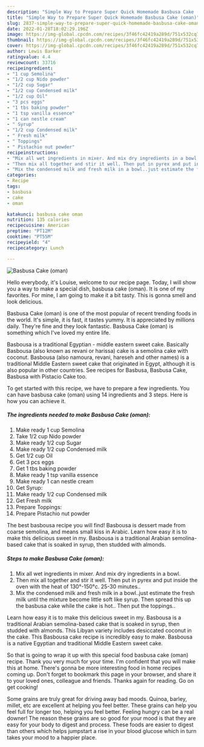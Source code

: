 ```yaml
---
description: "Simple Way to Prepare Super Quick Homemade Basbusa Cake (oman)"
title: "Simple Way to Prepare Super Quick Homemade Basbusa Cake (oman)"
slug: 2837-simple-way-to-prepare-super-quick-homemade-basbusa-cake-oman
date: 2022-01-28T18:02:29.196Z
image: https://img-global.cpcdn.com/recipes/3f46fc42419a289d/751x532cq70/basbusa-cake-oman-recipe-main-photo.jpg
thumbnail: https://img-global.cpcdn.com/recipes/3f46fc42419a289d/751x532cq70/basbusa-cake-oman-recipe-main-photo.jpg
cover: https://img-global.cpcdn.com/recipes/3f46fc42419a289d/751x532cq70/basbusa-cake-oman-recipe-main-photo.jpg
author: Lewis Barker
ratingvalue: 4.4
reviewcount: 33716
recipeingredient:
- "1 cup Semolina"
- "1/2 cup Nido powder"
- "1/2 cup Sugar"
- "1/2 cup Condensed milk"
- "1/2 cup Oil"
- "3 pcs eggs"
- "1 tbs baking powder"
- "1 tsp vanilla essence"
- "1 can nestle cream"
- " Syrup"
- "1/2 cup Condensed milk"
- " Fresh milk"
- " Toppings"
- " Pistachio nut powder"
recipeinstructions:
- "Mix all wet ingredients in mixer. And mix dry ingredients in a bowl."
- "Then mix all together and stir it well. Then put in pyrex and put inside the oven with the heat of 130°-150°c. 25-30 minutes.."
- "Mix the condensed milk and fresh milk in a bowl..just estimate the fresh milk until the mixture become little soft like syrup. Then spread this up the basbusa cake while the cake is hot.. Then put the toppings.."
categories:
- Recipe
tags:
- basbusa
- cake
- oman

katakunci: basbusa cake oman 
nutrition: 135 calories
recipecuisine: American
preptime: "PT12M"
cooktime: "PT55M"
recipeyield: "4"
recipecategory: Lunch

---
```



![Basbusa Cake (oman)](https://img-global.cpcdn.com/recipes/3f46fc42419a289d/751x532cq70/basbusa-cake-oman-recipe-main-photo.jpg)

Hello everybody, it's Louise, welcome to our recipe page. Today, I will show you a way to make a special dish, basbusa cake (oman). It is one of my favorites. For mine, I am going to make it a bit tasty. This is gonna smell and look delicious.

Basbusa Cake (oman) is one of the most popular of recent trending foods in the world. It's simple, it is fast, it tastes yummy. It is appreciated by millions daily. They're fine and they look fantastic. Basbusa Cake (oman) is something which I've loved my entire life.

Basbousa is a traditional Egyptian - middle eastern sweet cake. Basically Basbousa (also known as revani or harissa) cake is a semolina cake with coconut. Basbousa (also namoura, revani, hareseh and other names) is a traditional Middle Eastern sweet cake that originated in Egypt, although it is also popular in other countries. See recipes for Basbusa, Basbusa Cake, Basbusa with Pistacio Cake too.


To get started with this recipe, we have to prepare a few ingredients. You can have basbusa cake (oman) using 14 ingredients and 3 steps. Here is how you can achieve it.

<!--inarticleads1-->

##### The ingredients needed to make Basbusa Cake (oman):

1. Make ready 1 cup Semolina
1. Take 1/2 cup Nido powder
1. Make ready 1/2 cup Sugar
1. Make ready 1/2 cup Condensed milk
1. Get 1/2 cup Oil
1. Get 3 pcs eggs
1. Get 1 tbs baking powder
1. Make ready 1 tsp vanilla essence
1. Make ready 1 can nestle cream
1. Get  Syrup:
1. Make ready 1/2 cup Condensed milk
1. Get  Fresh milk
1. Prepare  Toppings:
1. Prepare  Pistachio nut powder


The best basbousa recipe you will find! Basbousa is dessert made from coarse semolina, and means small kiss in Arabic. Learn how easy it is to make this delicious sweet in my. Basbousa is a traditional Arabian semolina-based cake that is soaked in syrup, then studded with almonds. 

<!--inarticleads2-->

##### Steps to make Basbusa Cake (oman):

1. Mix all wet ingredients in mixer. And mix dry ingredients in a bowl.
1. Then mix all together and stir it well. Then put in pyrex and put inside the oven with the heat of 130°-150°c. 25-30 minutes..
1. Mix the condensed milk and fresh milk in a bowl..just estimate the fresh milk until the mixture become little soft like syrup. Then spread this up the basbusa cake while the cake is hot.. Then put the toppings..


Learn how easy it is to make this delicious sweet in my. Basbousa is a traditional Arabian semolina-based cake that is soaked in syrup, then studded with almonds. This Libyan variety includes desiccated coconut in the cake. This Basbousa cake recipe is incredibly easy to make. Basbousa is a native Egyptian and traditional Middle Eastern sweet cake. 

So that is going to wrap it up with this special food basbusa cake (oman) recipe. Thank you very much for your time. I'm confident that you will make this at home. There's gonna be more interesting food in home recipes coming up. Don't forget to bookmark this page in your browser, and share it to your loved ones, colleague and friends. Thanks again for reading. Go on get cooking!

Some grains are truly great for driving away bad moods. Quinoa, barley, millet, etc are excellent at helping you feel better. These grains can help you feel full for longer too, helping you feel better. Feeling hungry can be a real downer! The reason these grains are so good for your mood is that they are easy for your body to digest and process. These foods are easier to digest than others which helps jumpstart a rise in your blood glucose which in turn takes your mood to a happier place.
